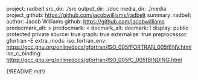 project: radbelt
src_dir: ./src
output_dir: ./doc
media_dir: ./media
project_github: https://github.com/jacobwilliams/radbelt
summary: radbelt
author: Jacob Williams
github: https://github.com/jacobwilliams
predocmark_alt: >
predocmark: <
docmark_alt:
docmark: !
display: public
         protected
         private
source: true
graph: true
externalize: true
preprocessor: gfortran -E
extra_mods: iso_fortran_env: https://gcc.gnu.org/onlinedocs/gfortran/ISO_005fFORTRAN_005fENV.html
            iso_c_binding: https://gcc.gnu.org/onlinedocs/gfortran/ISO_005fC_005fBINDING.html

{!README.md!}
